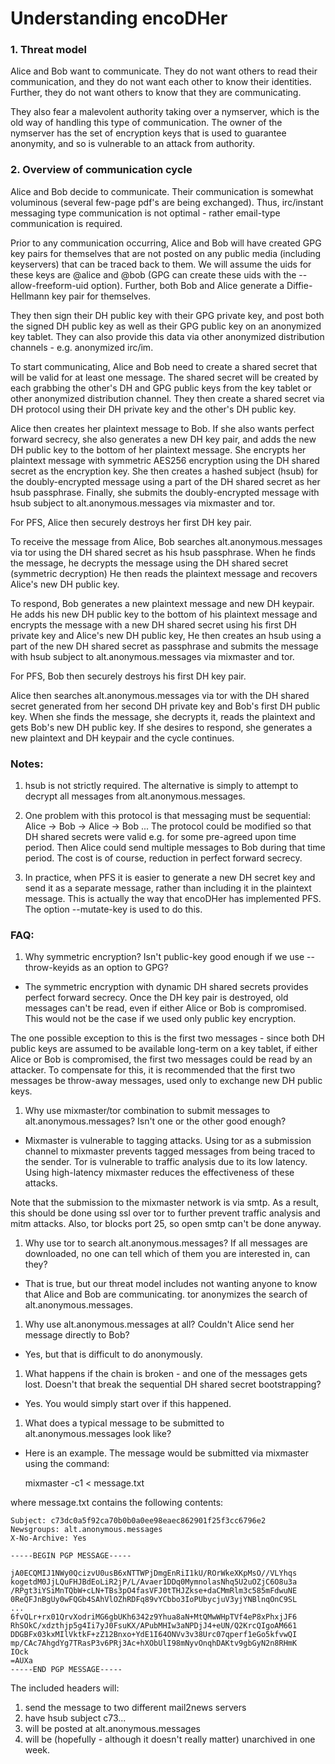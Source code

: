 Understanding encoDHer
===

### 1. Threat model

Alice and Bob want to communicate.  They do not want others to
read their communication, and they do not want each other to
know their identities.  Further, they do not want others to
know that they are communicating.

They also fear a malevolent authority taking over a nymserver,
which is the old way of handling this type of communication.
The owner of the nymserver has the set of encryption keys
that is used to guarantee anonymity, and so is vulnerable to
an attack from authority.

### 2. Overview of communication cycle

Alice and Bob decide to communicate.  Their communication is
somewhat voluminous (several few-page pdf's are being exchanged).
Thus, irc/instant messaging type communication is not optimal -
rather email-type communication is required.

Prior to any communication occurring, Alice and Bob will have
created GPG key pairs for themselves that are not posted on any
public media (including keyservers) that can be traced back
to them.  We will assume the uids for these keys are @alice and
@bob (GPG can create these uids with the --allow-freeform-uid
option). Further, both Bob and Alice generate a Diffie-Hellmann
key pair for themselves.

They then sign their DH public key with their GPG private key,
and post both the signed DH public key as well as their GPG
public key on an anonymized key tablet. They can also provide
this data via other anonymized distribution channels - e.g.
anonymized irc/im.

To start communicating, Alice and Bob need to create
a shared secret that will be valid for at least one message.
The shared secret will be created by each grabbing the
other's DH and GPG public keys from the key tablet or other
anonymized distribution channel.  They then create a
shared secret via DH protocol using their DH private key and
the other's DH public key.

Alice then creates her plaintext message to Bob. If she also
wants perfect forward secrecy, she also generates a new
DH key pair, and adds the new DH public key to the bottom
of her plaintext message. She encrypts her plaintext message
with symmetric AES256 encryption using the DH shared secret
as the encryption key. She then creates a hashed subject
(hsub) for the doubly-encrypted message using a part of the
DH shared secret as her hsub passphrase. Finally, she submits
the doubly-encrypted message with hsub subject to
alt.anonymous.messages via mixmaster and tor.

For PFS, Alice then securely destroys her first DH key pair.

To receive the message from Alice, Bob searches
alt.anonymous.messages via tor using the DH shared
secret as his hsub passphrase.  When he finds the
message, he decrypts the message using the DH shared secret
(symmetric decryption) He then reads the plaintext message
and recovers Alice's new DH public key.

To respond, Bob generates a new plaintext message and
new DH keypair.  He adds his new DH public key to
the bottom of his plaintext message and encrypts
the message with a new DH shared secret using his
first DH private key and Alice's new DH public key,
He then creates an hsub using a part of the new DH shared
secret as passphrase and submits the message with hsub
subject to alt.anonymous.messages via mixmaster and tor.

For PFS, Bob then securely destroys his first DH key pair.

Alice then searches alt.anonymous.messages via tor with
the DH shared secret generated from her second DH private
key and Bob's first DH public key.  When she finds
the message, she decrypts it, reads the plaintext
and gets Bob's new DH public key. If she desires
to respond, she generates a new plaintext and DH
keypair and the cycle continues.

### Notes:

1. hsub is not strictly required.  The alternative
is simply to attempt to decrypt all messages from
alt.anonymous.messages.

2. One problem with this protocol is that messaging
must be sequential: Alice -> Bob -> Alice -> Bob ...
The protocol could be modified so that DH shared
secrets were valid e.g. for some pre-agreed upon
time period.  Then Alice could send multiple
messages to Bob during that time period.  The cost
is of course, reduction in perfect forward secrecy.

3. In practice, when PFS it is easier to generate a new DH secret
key and send it as a separate message, rather than including
it in the plaintext message.  This is actually the way
that encoDHer has implemented PFS.  The option --mutate-key
is used to do this.

### FAQ:

1. Why symmetric encryption?  Isn't public-key good
enough if we use --throw-keyids as an option to
GPG?

  * The symmetric encryption with dynamic DH shared
secrets provides perfect forward secrecy.  Once
the DH key pair is destroyed, old messages can't be
read, even if either Alice or Bob is compromised.
This would not be the case if we used only public
key encryption.

  The one possible exception to this is the first
two messages - since both DH public keys are assumed
to be available long-term on a key tablet, if
either Alice or Bob is compromised, the first two
messages could be read by an attacker.  To compensate
for this, it is recommended that the first two messages
be throw-away messages, used only to exchange new
DH public keys.

1. Why use mixmaster/tor combination to submit
messages to alt.anonymous.messages? Isn't one
or the other good enough?

  * Mixmaster is vulnerable to tagging attacks. Using
tor as a submission channel to mixmaster prevents
tagged messages from being traced to the sender. Tor
is vulnerable to traffic analysis due to its low
latency.  Using high-latency mixmaster reduces the
effectiveness of these attacks.

  Note that the submission to the mixmaster network is
via smtp.  As a result, this should be done using ssl
over tor to further prevent traffic analysis and mitm
attacks. Also, tor blocks port 25, so open smtp can't
be done anyway.

1. Why use tor to search alt.anonymous.messages? If
all messages are downloaded, no one can tell which of
them you are interested in, can they?

  * That is true, but our threat model includes not wanting
anyone to know that Alice and Bob are communicating.
tor anonymizes the search of alt.anonymous.messages.

1. Why use alt.anonymous.messages at all?  Couldn't
Alice send her message directly to Bob?

  * Yes, but that is difficult to do anonymously.

1. What happens if the chain is broken - and one
of the messages gets lost.  Doesn't that break the
sequential DH shared secret bootstrapping?

  * Yes.  You would simply start over if this happened.

1. What does a typical message to be submitted to
alt.anonymous.messages look like?

  * Here is an example.  The message would be submitted
via mixmaster using the command:

     mixmaster -c1 < message.txt

  where message.txt contains the following
contents:

```To: mail2news@dizum.com,mail2news@m2n.mixmin.net
Subject: c73dc0a5f92ca70b0b0a0ee98eaec862901f25f3cc6796e2
Newsgroups: alt.anonymous.messages
X-No-Archive: Yes

-----BEGIN PGP MESSAGE-----

jA0ECQMIJ1NWy0QcizvU0usB6xNTTWPjDmgEnRiI1kU/ROrWkeXKpMsO//VLYhqs
kogetdM0JjLQuFHJBdEoLiR2jP/L/Avaer1DDq0MymnolasNhq5U2uOZjC6O8u3a
/RPgt3iYSiMnTQbW+cLN+TBs3pO4fasVFJ0tTHJZkse+daCMmRlm3c585mFdwuNE
0ReQFJnBgUy0wFQGb4SAhVlOZhRDFq89vYCbbo3IoPUbycjuV3yjYNBlnqOnC9SL
...
6fvQLr+rx01QrvXodriMG6gbUKh6342z9Yhua8aN+MtQMwWHpTVf4eP8xPhxjJF6
RhSOkC/xdzthjp5g4Ii7yJ0FsuKX/APubMHIw3aNPDjJ4+eUN/Q2KrcQIgoAM661
DDGBFx03kxMIlVktkF+zZ12Bnxo+YdE1I64ONVv3v38Urc07qperf1eGo5kfvwQI
mp/CAc7AhgdYg7TRasP3v6PRj3Ac+hXObUlI98mNyvOnqhDAKtv9gbGyN2n8RHmK
IOck
=AUXa
-----END PGP MESSAGE-----
```

  The included headers
will:

  1. send the message to two different mail2news servers  
  2. have hsub subject c73...  
  3. will be posted at alt.anonymous.messages  
  4. will be (hopefully - although it doesn't really matter)
unarchived in one week.
